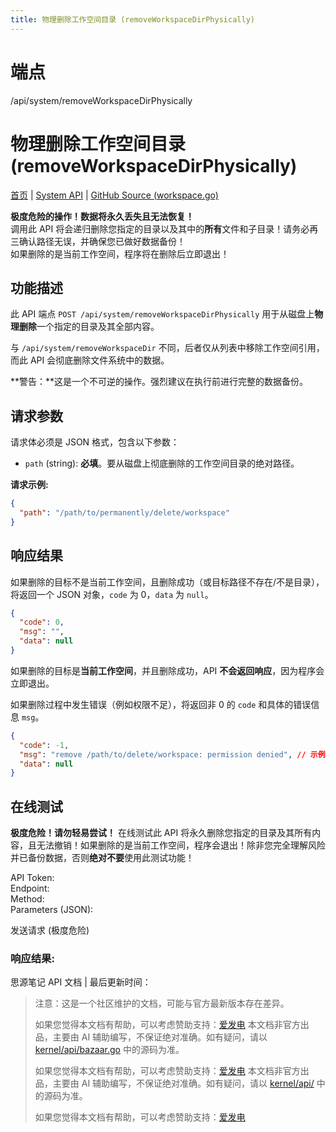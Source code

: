 ```yaml
---
title: 物理删除工作空间目录 (removeWorkspaceDirPhysically)
---
```

# 端点

/api/system/removeWorkspaceDirPhysically

# 物理删除工作空间目录 (removeWorkspaceDirPhysically)

[首页](../index.html) | [System API](index.html) | [GitHub Source (workspace.go)](https://github.com/siyuan-note/siyuan/blob/master/kernel/api/workspace.go#L159)

**极度危险的操作！数据将永久丢失且无法恢复！**  
调用此 API 将会递归删除您指定的目录以及其中的**所有**文件和子目录！请务必再三确认路径无误，并确保您已做好数据备份！  
如果删除的是当前工作空间，程序将在删除后立即退出！

## 功能描述

此 API 端点 `POST /api/system/removeWorkspaceDirPhysically` 用于从磁盘上**物理删除**一个指定的目录及其全部内容。

与 `/api/system/removeWorkspaceDir` 不同，后者仅从列表中移除工作空间引用，而此 API 会彻底删除文件系统中的数据。

**警告：**这是一个不可逆的操作。强烈建议在执行前进行完整的数据备份。

## 请求参数

请求体必须是 JSON 格式，包含以下参数：

-   `path` (string): **必填**。要从磁盘上彻底删除的工作空间目录的绝对路径。

**请求示例:**

```json
{
  "path": "/path/to/permanently/delete/workspace"
}
```

## 响应结果

如果删除的目标不是当前工作空间，且删除成功（或目标路径不存在/不是目录），将返回一个 JSON 对象，`code` 为 0，`data` 为 `null`。

```json
{
  "code": 0,
  "msg": "",
  "data": null
}
```

如果删除的目标是**当前工作空间**，并且删除成功，API **不会返回响应**，因为程序会立即退出。

如果删除过程中发生错误（例如权限不足），将返回非 0 的 `code` 和具体的错误信息 `msg`。

```json
{
  "code": -1,
  "msg": "remove /path/to/delete/workspace: permission denied", // 示例错误信息
  "data": null
}
```

## 在线测试

**极度危险！请勿轻易尝试！** 在线测试此 API 将永久删除您指定的目录及其所有内容，且无法撤销！如果删除的是当前工作空间，程序会退出！除非您完全理解风险并已备份数据，否则**绝对不要**使用此测试功能！

API Token:   
Endpoint:   
Method:   
Parameters (JSON):  
  
发送请求 (极度危险)

### 响应结果:

思源笔记 API 文档 | 最后更新时间：

> 注意：这是一个社区维护的文档，可能与官方最新版本存在差异。
> 
> 如果您觉得本文档有帮助，可以考虑赞助支持：[爱发电](https://afdian.com/a/leolee9086?tab=feed)
> 本文档非官方出品，主要由 AI 辅助编写，不保证绝对准确。如有疑问，请以 [kernel/api/bazaar.go](https://github.com/siyuan-note/siyuan/blob/master/kernel/api/bazaar.go) 中的源码为准。
> 
> 如果您觉得本文档有帮助，可以考虑赞助支持：[爱发电](https://afdian.com/a/leolee9086?tab=feed)
> 本文档非官方出品，主要由 AI 辅助编写，不保证绝对准确。如有疑问，请以 [kernel/api/](https://github.com/siyuan-note/siyuan/blob/master/kernel/api/) 中的源码为准。
> 
> 如果您觉得本文档有帮助，可以考虑赞助支持：[爱发电](https://afdian.com/a/leolee9086?tab=feed)
